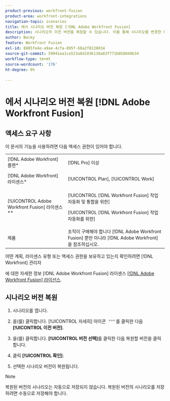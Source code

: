 ```yaml
---
product-previous: workfront-fusion
product-area: workfront-integrations
navigation-topic: scenarios
title: 에서 시나리오 버전 복원 [!DNL Adobe Workfront Fusion]
description: 시나리오의 이전 버전을 복원할 수 있습니다. 이를 통해 시나리오를 변경한 다음 이전 기능을 선호하는 경우 해당 변경 사항을 쉽게 되돌릴 수 있습니다.
author: Becky
feature: Workfront Fusion
exl-id: 8885fe4e-a9ae-4cfa-895f-68a2f8228034
source-git-commit: 59941ea1ce523a0d1036138a83f771b058049b34
workflow-type: tm+mt
source-wordcount: '176'
ht-degree: 0%

---
```


# 에서 시나리오 버전 복원 [!DNL Adobe Workfront Fusion]

## 액세스 요구 사항

이 문서의 기능을 사용하려면 다음 액세스 권한이 있어야 합니다.

<table style="table-layout:auto">  
 <col> 
 <col> 
 <tbody> 
  <tr> 
    <td role="rowheader">[!DNL Adobe Workfront] 플랜*</td> 
   <td> <p>[!DNL Pro] 이상</p> </td> 
  </tr> 
  <tr data-mc-conditions=""> 
   <td role="rowheader">[!DNL Adobe Workfront] 라이센스*</td> 
   <td> <p>[!UICONTROL Plan], [!UICONTROL Work]</p> </td> 
  </tr> 
  <tr> 
   <td role="rowheader">[!UICONTROL Adobe Workfront Fusion] 라이센스**</td> 
  <td> <p>[!UICONTROL [!DNL Workfront Fusion] 작업 자동화 및 통합을 위한] </p><p>[!UICONTROL [!DNL Workfront Fusion] 작업 자동화를 위한] </p>  </td>    </tr> 
  </tr> 
  <tr> 
   <td role="rowheader">제품</td> 
   <td>조직이 구매해야 합니다 [!DNL Adobe Workfront Fusion] 뿐만 아니라 [!DNL Adobe Workfront] 을 참조하십시오.</td> 
  </tr> 
 </tbody> 
</table>

어떤 계획, 라이센스 유형 또는 액세스 권한을 보유하고 있는지 확인하려면 [!DNL Workfront] 관리자

에 대한 자세한 정보 [!DNL Adobe Workfront Fusion] 라이센스 [[!DNL Adobe Workfront Fusion] 라이선스](../../workfront-fusion/get-started/license-automation-vs-integration.md).

## 시나리오 버전 복원

1. 시나리오를 엽니다.
1. 을(를) 클릭합니다. [!UICONTROL 자세히] 아이콘 ![](assets/more-icon.png)를 클릭한 다음 **[!UICONTROL 이전 버전]**.

1. 을(를) 클릭합니다. **[!UICONTROL 버전 선택]**&#x200B;를 클릭한 다음 복원할 버전을 클릭합니다.
1. 클릭 **[!UICONTROL 확인]**:
1. 선택한 시나리오 버전이 복원됩니다.

>[!NOTE]
>
>복원된 버전의 시나리오는 자동으로 저장되지 않습니다. 복원된 버전의 시나리오를 저장하려면 수동으로 저장해야 합니다.
